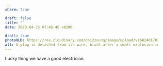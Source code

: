 ```yaml
---
share: true

draft: false
title: ""
date: 2023-04-25 07:48:40 +0200

draft: true
photoOLD: https://res.cloudinary.com/dbi2zounq/image/upload/v1682401701/ymwpx5iqh4tz6tu4joi3.jpg
alt: A plug is detached from its wire, black after a small explosion in the electric circuit.
---
```


Lucky thing we have a good electrician.
